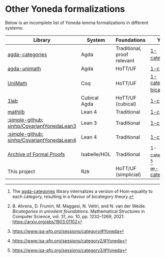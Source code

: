 # Other Yoneda formalizations

Below is an incomplete list of Yoneda lemma formalizations in different systems:

| Library                                                  | System       | Foundations                 | Yoneda                                                                |
| -------------------------------------------------------- | ------------ | --------------------------- | --------------------------------------------------------------------- |
| [agda-categories]                                        | Agda         | Traditional, proof relevant | [1-categories][agda-categories-yoneda][^1]                            |
| [agda-unimath]                                           | Agda         | HoTT/UF                     | [1-categories][agda-unimath-yoneda]                                   |
| [UniMath]                                                | Coq          | HoTT/UF                     | [1-categories][Unimath-yoneda], [bicategories][UniMath-yoneda-bi][^2] |
| [1lab]                                                   | Cubical Agda | HoTT/UF (cubical)           | [1-categories][1lab-yoneda]                                           |
| [mathlib][lean-mathlib]                                  | Lean 4       | Traditional                 | [1-categories][lean-mathlib-yoneda]                                   |
| [:simple-github: sinhp/CovariantYonedaLean3][sina-lean3] | Lean 3       | Traditional                 | [1-categories][sina-lean3-yoneda]                                     |
| [:simple-github: sinhp/CovariantYonedaLean4][sina-lean4] | Lean 4       | Traditional                 | [1-categories][sina-lean4-yoneda]                                     |
| [Archive of Formal Proofs][AFP]                          | Isabelle/HOL | Traditional                 | 1-categories[^3] [^4] [^5]                                            |
| This project                                             | Rzk          | HoTT/UF (simplicial)        | [∞-categories](simplicial-hott/09-yoneda.rzk.md)                      |

[agda-categories]: https://agda.github.io/agda-categories/
[agda-categories-yoneda]:
  https://agda.github.io/agda-categories/Categories.Yoneda.html
[agda-unimath]: https://unimath.github.io/agda-unimath/
[agda-unimath-yoneda]:
  https://unimath.github.io/agda-unimath/category-theory.yoneda-lemma-precategories.html
[UniMath]: https://github.com/UniMath/UniMath
[UniMath-yoneda]:
  https://github.com/UniMath/UniMath/blob/7d7fb997dbe84b0d0107adc963281c6efb97ff60/UniMath/CategoryTheory/yoneda.v#L325-L328
[UniMath-yoneda-bi]:
  https://unimath.github.io/doc/UniMath/c26d11b//UniMath.Bicategories.Core.YonedaLemma.html#bicategorical_yoneda_lemma
[1lab]: https://1lab.dev
[1lab-yoneda]: https://1lab.dev/Cat.Functor.Hom.html#the-yoneda-embedding
[sina-lean3]: https://github.com/sinhp/CovariantYonedaLean3
[sina-lean3-yoneda]:
  https://github.com/sinhp/CovariantYonedaLean3/blob/f2479dfd306a0f1af2be578750c6b27d11a52555/src/CovariantYoneda.lean#L561-L586
[sina-lean4]: https://github.com/sinhp/CovariantYonedaLean4
[sina-lean4-yoneda]:
  https://github.com/sinhp/CovariantYonedaLean4/blob/1c8005c6702dd24d251b31ecdd0e388782236ad5/CovYoneda/src/yoneda.lean#L86-L94
[AFP]: https://www.isa-afp.org
[lean-mathlib]: https://github.com/leanprover-community/mathlib
[lean-mathlib-yoneda]:
  https://leanprover-community.github.io/mathlib4_docs/Mathlib/CategoryTheory/Yoneda.html#CategoryTheory.yoneda

[^1]:
    The [agda-categories] library internalizes a version of Hom-equality to each
    category, resulting in a flavour of bicategory theory.

[^2]:
    B. Ahrens, D. Frumin, M. Maggesi, N. Veltri, and N. van der Weide.
    _Bicategories in univalent foundations_. Mathematical Structures in Computer
    Science, vol. 31, no. 10, pp. 1232–1269, 2021.
    <https://arxiv.org/abs/1903.01152>

[^3]: <https://www.isa-afp.org/sessions/category/#Yoneda>
[^4]: <https://www.isa-afp.org/sessions/category2/#Yoneda>
[^5]: <https://www.isa-afp.org/sessions/category3/#Yoneda>
